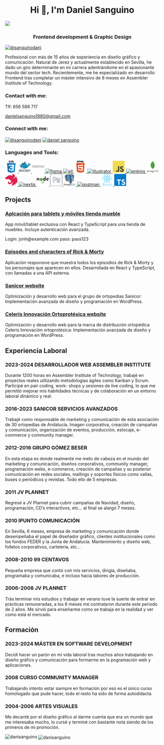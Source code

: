 <h1 align="center">Hi 👋, I'm Daniel Sanguino</h1>
<img src="https://res.cloudinary.com/drp3zy62g/image/upload/v1716659552/sanguino-profile-github_jr6vv0.jpg"/>
<h3 align="center">Frontend development & Graphic Design</h3>

<p align="left"> <a href="https://twitter.com/@sanguinodani" target="blank"><img src="https://img.shields.io/twitter/follow/@sanguinodani?logo=twitter&style=for-the-badge" alt="@sanguinodani" /></a> </p>

<p>Profesional con más de 15 años de experiencia en diseño gráfico y comunicación. Natural de Jerez y actualmente establecido en Sevilla, he dado un giro determinante en mi carrera adentrándome en el apasionante mundo del sector tech. Recientemente, me he especializado en desarrollo Frontend tras completar un máster intensivo de 8 meses en Assembler Institute of Technology.</p>
<h3 align="left">Contact with me:</h3>
<p>Tlf: 656 588 717</p>
<a href="mailto:danielsanguino1980@gmail.com">danielsanguino1980@gmail.com</a>
<h3 align="left">Connect with me:</h3>
<p align="left">
<a href="https://twitter.com/sanguinodani" target="blank"><img align="center" src="https://raw.githubusercontent.com/rahuldkjain/github-profile-readme-generator/master/src/images/icons/Social/twitter.svg" alt="@sanguinodani" height="30" width="40" /></a>
<a href="https://linkedin.com/in/daniel sanguino" target="blank"><img align="center" src="https://raw.githubusercontent.com/rahuldkjain/github-profile-readme-generator/master/src/images/icons/Social/linked-in-alt.svg" alt="daniel sanguino" height="30" width="40" /></a>
</p>

<h3 align="left">Languages and Tools:</h3>
<p align="left"> <a href="https://www.w3schools.com/css/" target="_blank" rel="noreferrer"> <img src="https://raw.githubusercontent.com/devicons/devicon/master/icons/css3/css3-original-wordmark.svg" alt="css3" width="40" height="40"/> </a> <a href="https://www.docker.com/" target="_blank" rel="noreferrer"> <img src="https://raw.githubusercontent.com/devicons/devicon/master/icons/docker/docker-original-wordmark.svg" alt="docker" width="40" height="40"/> </a> <a href="https://expressjs.com" target="_blank" rel="noreferrer"> <img src="https://raw.githubusercontent.com/devicons/devicon/master/icons/express/express-original-wordmark.svg" alt="express" width="40" height="40"/> </a> <a href="https://www.figma.com/" target="_blank" rel="noreferrer"> <img src="https://www.vectorlogo.zone/logos/figma/figma-icon.svg" alt="figma" width="40" height="40"/> </a> <a href="https://git-scm.com/" target="_blank" rel="noreferrer"> <img src="https://www.vectorlogo.zone/logos/git-scm/git-scm-icon.svg" alt="git" width="40" height="40"/> </a> <a href="https://www.w3.org/html/" target="_blank" rel="noreferrer"> <img src="https://raw.githubusercontent.com/devicons/devicon/master/icons/html5/html5-original-wordmark.svg" alt="html5" width="40" height="40"/> </a> <a href="https://www.adobe.com/in/products/illustrator.html" target="_blank" rel="noreferrer"> <img src="https://www.vectorlogo.zone/logos/adobe_illustrator/adobe_illustrator-icon.svg" alt="illustrator" width="40" height="40"/> </a> <a href="https://developer.mozilla.org/en-US/docs/Web/JavaScript" target="_blank" rel="noreferrer"> <img src="https://raw.githubusercontent.com/devicons/devicon/master/icons/javascript/javascript-original.svg" alt="javascript" width="40" height="40"/> </a> <a href="https://www.jenkins.io" target="_blank" rel="noreferrer"> <img src="https://www.vectorlogo.zone/logos/jenkins/jenkins-icon.svg" alt="jenkins" width="40" height="40"/> </a> <a href="https://www.mongodb.com/" target="_blank" rel="noreferrer"> <img src="https://raw.githubusercontent.com/devicons/devicon/master/icons/mongodb/mongodb-original-wordmark.svg" alt="mongodb" width="40" height="40"/> </a> <a href="https://nestjs.com/" target="_blank" rel="noreferrer"> <img src="https://raw.githubusercontent.com/devicons/devicon/master/icons/nestjs/nestjs-plain.svg" alt="nestjs" width="40" height="40"/> </a> <a href="https://nextjs.org/" target="_blank" rel="noreferrer"> <img src="https://cdn.worldvectorlogo.com/logos/nextjs-2.svg" alt="nextjs" width="40" height="40"/> </a> <a href="https://nodejs.org" target="_blank" rel="noreferrer"> <img src="https://raw.githubusercontent.com/devicons/devicon/master/icons/nodejs/nodejs-original-wordmark.svg" alt="nodejs" width="40" height="40"/> </a> <a href="https://www.photoshop.com/en" target="_blank" rel="noreferrer"> <img src="https://raw.githubusercontent.com/devicons/devicon/master/icons/photoshop/photoshop-line.svg" alt="photoshop" width="40" height="40"/> </a> <a href="https://www.postgresql.org" target="_blank" rel="noreferrer"> <img src="https://raw.githubusercontent.com/devicons/devicon/master/icons/postgresql/postgresql-original-wordmark.svg" alt="postgresql" width="40" height="40"/> </a> <a href="https://postman.com" target="_blank" rel="noreferrer"> <img src="https://www.vectorlogo.zone/logos/getpostman/getpostman-icon.svg" alt="postman" width="40" height="40"/> </a> <a href="https://reactjs.org/" target="_blank" rel="noreferrer"> <img src="https://raw.githubusercontent.com/devicons/devicon/master/icons/react/react-original-wordmark.svg" alt="react" width="40" height="40"/> </a> <a href="https://www.typescriptlang.org/" target="_blank" rel="noreferrer"> <img src="https://raw.githubusercontent.com/devicons/devicon/master/icons/typescript/typescript-original.svg" alt="typescript" width="40" height="40"/> </a> </p>
<div>
<h2>Projects</h2>
  
<h3><a href="#" target="_blank">Aplcación para tablets y móviles tienda mueble</a></h3>
<p>App móvil/tablet exclusiva con React y TypeScript para una tienda de muebles. Incluye autenticación avanzada.</p> 
<p>Login: jonh@example.com pass: pass123</p>
<h3><a href="https://rickmorty-drab.vercel.app/" target="_blank">Episodes and characters of Rick & Morty</a></h3>
<p>Aplicación responsive que muestra todos los episodios de Rick & Morty y los personajes que aparecen en ellos. Desarrollada en React y TypeScript, con llamadas a una API externa.</p>  
<h3><a href="https://sanicor.es" target="_blank">Sanicor website</a></h3>
<p>Optimización y desarrollo web para el grupo de ortopedias Sanicor: Implementación avanzada de diseño y programación en WordPress.</p>
<h3><a href="https://celeriscentral.com" target="_blank">Celeris Innovación Ortoprotésica website</a></h3>
<p>Optimización y desarrollo web para la marca de distribución ortopédica Celeris Innovación ortoprotésica: Implementación avanzada de diseño y programación en WordPress.</p>
</div>

<h2>Experiencia Laboral</h2>
<h3>2023-2024 DESARROLLADOR WEB ASSEMBLER INSTITUTE</h3>
<p>Durante 1200 horas en Assembler Institute of Technology, trabajé en proyectos reales utilizando metodologías ágiles como Kanban y Scrum. Participé en pair coding, work- shops y sesiones de live coding, lo que me permitió mejorar mis habilidades técnicas y de colaboración en un entorno laboral dinámico y real.</p>
<h3>2016-2023 SANICOR SERVICIOS AVANZADOS</h3>
<p>Trabajé como responsable de marketing y comunicación de esta asociación de 30 ortopedias de Andalucía. Imagen corporativa, creación de campañas y comunicación, organización de eventos, producción, estocaje, e-commerce y community manager.</p>
<h3>2012-2016 GRUPO GÓMEZ BESER</h3>
<p>En esta etapa es donde realmente me meto de cabeza en el mundo del marketing y comunicación, diseños corporativos, community manager, programación webs, e-commerce, creación de campañas y su posterior comunicación en redes sociales, mailings y soportes físicos como vallas, buses o periódicos y revistas. Todo ello de 5 empresas.</p>
<h3>2011 JV PLANNET</h3>
<p>Regresé a JV Plannet para cubrir campañas de Navidad, diseño, programación, CD’s interactivos, etc... al final se alargó 7 meses.</p>
<h3>2010 IPUNTO COMUNICACIÓN</h3>
<p>En Sevilla, 6 meses, empresa de marketing y comunicación donde desempeñaba el papel de diseñador gráfico, clientes institucionales como los fondos FEDER y la Junta de Andalucía. Mantenimiento y diseño web, folletos corporativos, cartelería, etc...</p>
<h3>2008-2010 99 CENTAVOS</h3>
<p>Pequeña empresa que contó con mis servicios, dirigía, diseñaba, programaba y comunicaba, e incluso hacia labores de producción.</p>
<h3>2006-2008 JV PLANNET</h3>
<p>Trás terminar mis estudios y trabajar en verano tuve la suerte de entrar en prácticas remuneradas, a los 6 meses me contrataron durante este periodo de 2 años. Me sirvió para enseñarme como se trabaja en la realidad y ver como está el mercado.</p>
<h2>Formación</h2>
<h3>2023-2024 MÁSTER EN SOFTWARE DEVELOPMENT</h3>
<p>Decidí hacer un parón en mi vida laboral tras muchos años trabajando en diseño gráfico y comunicación para formarme en la pogramación web y aplicaciones.</p>
<h3>2008 CURSO COMMUNITY MANAGER</h3>
<p>Trabajando intento estar siempre en formación por eso es el único curso homologado que pude hacer, todo el resto ha sido de forma autodidacta.</p>
<h3>2004-2006 ARTES VISUALES</h3>
<p>Me decanté por el diseño gráfico al darme cuenta que era un mundo que me interesaba mucho, lo cursé y terminé con bastante nota siendo de los primeros de mi promoción.</p>

<p><img align="left" src="https://github-readme-stats.vercel.app/api/top-langs?username=danisanguino&show_icons=true&locale=en&layout=compact" alt="danisanguino" /></p>


<p>&nbsp;<img align="center" src="https://github-readme-stats.vercel.app/api?username=danisanguino&show_icons=true&locale=en" alt="danisanguino" /></p>

